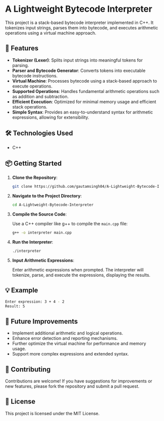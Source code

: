 # A Lightweight Bytecode Interpreter

This project is a stack-based bytecode interpreter implemented in C++. It tokenizes input strings, parses them into bytecode, and executes arithmetic operations using a virtual machine approach.

## 🚀 Features

- **Tokenizer (Lexer)**: Splits input strings into meaningful tokens for parsing.
- **Parser and Bytecode Generator**: Converts tokens into executable bytecode instructions.
- **Virtual Machine**: Processes bytecode using a stack-based approach to execute operations.
- **Supported Operations**: Handles fundamental arithmetic operations such as addition and subtraction.
- **Efficient Execution**: Optimized for minimal memory usage and efficient stack operations.
- **Simple Syntax**: Provides an easy-to-understand syntax for arithmetic expressions, allowing for extensibility.

## 🛠️ Technologies Used

- C++

## 📦 Getting Started

1. **Clone the Repository**:

   ```bash
   git clone https://github.com/gautamsingh04/A-Lightweight-Bytecode-Interpreter.git
   ```

2. **Navigate to the Project Directory**:

   ```bash
   cd A-Lightweight-Bytecode-Interpreter
   ```

3. **Compile the Source Code**:

   Use a C++ compiler like g++ to compile the `main.cpp` file:

   ```bash
   g++ -o interpreter main.cpp
   ```

4. **Run the Interpreter**:

   ```bash
   ./interpreter
   ```

5. **Input Arithmetic Expressions**:

   Enter arithmetic expressions when prompted. The interpreter will tokenize, parse, and execute the expressions, displaying the results.

## 💡 Example

```bash
Enter expression: 3 + 4 - 2
Result: 5
```

## 🔮 Future Improvements

- Implement additional arithmetic and logical operations.
- Enhance error detection and reporting mechanisms.
- Further optimize the virtual machine for performance and memory usage.
- Support more complex expressions and extended syntax.

## 🤝 Contributing

Contributions are welcome! If you have suggestions for improvements or new features, please fork the repository and submit a pull request.

## 📄 License

This project is licensed under the MIT License.
